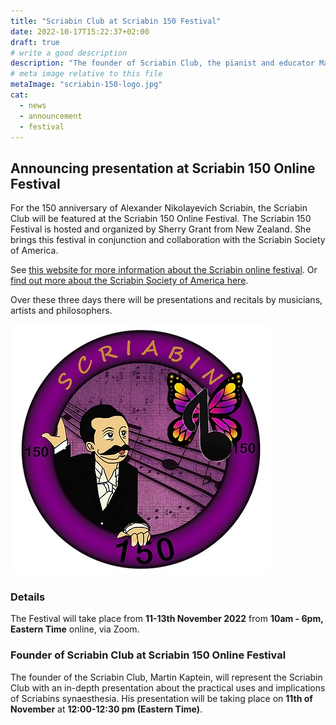```yaml
---
title: "Scriabin Club at Scriabin 150 Festival"
date: 2022-10-17T15:22:37+02:00
draft: true
# write a good description
description: "The founder of Scriabin Club, the pianist and educator Martin Kaptein, is invited to the Scriabin 150 Online Festival. This festival will take place from 11 until 13 November. Over these three days there will be presentations and recitals by musicians, artists and philosophers."
# meta image relative to this file
metaImage: "scriabin-150-logo.jpg" 
cat:
  - news
  - announcement
  - festival
---
```


## Announcing presentation at Scriabin 150 Online Festival

For the 150 anniversary of Alexander Nikolayevich Scriabin, the Scriabin Club will be featured at the Scriabin 150 Online Festival.
The Scriabin 150 Festival is hosted and organized by Sherry Grant from New Zealand.
She brings this festival in conjunction and collaboration with the Scriabin Society of America.

See [this website for more information about the Scriabin online festival](https://www.artsinfinitypress.com/scriabin150). 
Or [find out more about the Scriabin Society of America here](https://scriabinsociety.com/about/).

Over these three days there will be presentations and recitals by musicians, artists and philosophers.

![The logo of the Scriabin 150 Online Festival](scriabin-150-logo.jpg)

### Details

The Festival will take place from **11-13th November 2022** from **10am - 6pm, Eastern Time** online, via Zoom.

### Founder of Scriabin Club at Scriabin 150 Online Festival

The founder of the Scriabin Club, Martin Kaptein, will represent the Scriabin Club with an in-depth presentation about the practical uses and implications of Scriabins synaesthesia.
His presentation will be taking place on **11th of November** at **12:00-12:30 pm (Eastern Time)**.

